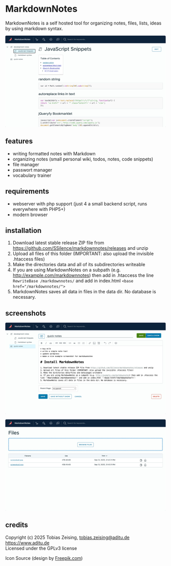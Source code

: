# MarkdownNotes

MarkdownNotes is a self hosted tool for organizing notes, files, lists, ideas by using markdown syntax.

![MarkdownNote Screenshot](https://github.com/SSilence/markdownnotes/raw/master/screenshot_1.jpg "MarkdownNotes Screenshot")

## features

* writing formatted notes with Markdown
* organizing notes (small personal wiki, todos, notes, code snippets)
* file manager
* passwort manager
* vocabulary trainer

## requirements

* webserver with php support (just 4 a small backend script, runs everywhere with PHP5+)
* modern browser

## installation

1. Download latest stable release ZIP file from https://github.com/SSilence/markdownnotes/releases and unzip
2. Upload all files of this folder (IMPORTANT: also upload the invisible .htaccess files)
3. Make the directories data and all of its subdirectories writeable
4. If you are using MarkdownNotes on a subpath (e.g. http://example.com/markdownnotes) then add in .htaccess the line ``RewriteBase /markdownnotes/`` and add in index.html ``<base href="/markdownnotes/">``
5. MarkdownNotes saves all data in files in the data dir. No database is necessary.

## screenshots

![MarkdownNotes Screenshot](https://github.com/SSilence/markdownnotes/raw/master/screenshot_2.jpg "MarkdownNotes Screenshot")

![MarkdownNotes Screenshot](https://github.com/SSilence/markdownnotes/raw/master/screenshot_3.jpg "MarkdownNotes Screenshot")

## credits

Copyright (c) 2025 Tobias Zeising, tobias.zeising@aditu.de  
https://www.aditu.de  
Licensed under the GPLv3 license

Icon Source (design by [Freepik.com](https://creativenerds.co.uk/freebies/80-free-wildlife-icons-the-best-ever-animal-icon-set/))